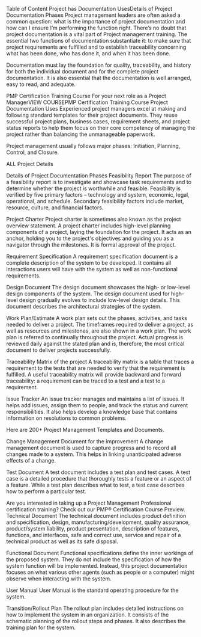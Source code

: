 Table of Content
Project has Documentation UsesDetails of Project Documentation Phases
Project management leaders are often asked a common question: what is the importance of project documentation and how can I ensure I’m performing the function right. There’s no doubt that project documentation is a vital part of Project management training. The essential two functions of documentation substantiate it: to make sure that project requirements are fulfilled and to establish traceability concerning what has been done, who has done it, and when it has been done. 

Documentation must lay the foundation for quality, traceability, and history for both the individual document and for the complete project documentation. It is also essential that the documentation is well arranged, easy to read, and adequate.

PMP Certification Training Course
For your next role as a Project ManagerVIEW COURSEPMP Certification Training Course
Project Documentation Uses
Experienced project managers excel at making and following standard templates for their project documents. They reuse successful project plans, business cases, requirement sheets, and project status reports to help them focus on their core competency of managing the project rather than balancing the unmanageable paperwork.

Project management usually follows major phases: Initiation, Planning, Control, and Closure.

ALL Project Details

Details of Project Documentation Phases
Feasibility Report
The purpose of a feasibility report is to investigate and showcase task requirements and to determine whether the project is worthwhile and feasible. Feasibility is verified by five primary factors – technology and system, economic, legal, operational, and schedule. Secondary feasibility factors include market, resource, culture, and financial factors.

Project Charter
Project charter is sometimes also known as the project overview statement. A project charter includes high-level planning components of a project, laying the foundation for the project. It acts as an anchor, holding you to the project's objectives and guiding you as a navigator through the milestones. It is formal approval of the project.

Requirement Specification
A requirement specification document is a complete description of the system to be developed. It contains all interactions users will have with the system as well as non-functional requirements. 

Design Document
The design document showcases the high- or low-level design components of the system. The design document used for high-level design gradually evolves to include low-level design details. This document describes the architectural strategies of the system.

Work Plan/Estimate
A work plan sets out the phases, activities, and tasks needed to deliver a project. The timeframes required to deliver a project, as well as resources and milestones, are also shown in a work plan. The work plan is referred to continually throughout the project. Actual progress is reviewed daily against the stated plan and is, therefore, the most critical document to deliver projects successfully.

Traceability Matrix of the project
A traceability matrix is a table that traces a requirement to the tests that are needed to verify that the requirement is fulfilled. A useful traceability matrix will provide backward and forward traceability: a requirement can be traced to a test and a test to a requirement.

Issue Tracker
An issue tracker manages and maintains a list of issues. It helps add issues, assign them to people, and track the status and current responsibilities. It also helps develop a knowledge base that contains information on resolutions to common problems.

Here are 200+ Project Management Templates and Documents.

Change Management Document for the improvement
A change management document is used to capture progress and to record all changes made to a system. This helps in linking unanticipated adverse effects of a change.

Test Document
A test document includes a test plan and test cases. A test case is a detailed procedure that thoroughly tests a feature or an aspect of a feature. While a test plan describes what to test, a test case describes how to perform a particular test.

Are you interested in taking up a Project Management Professional certification training? Check out our PMP® Certification Course Preview.
Technical Document
The technical document includes product definition and specification, design, manufacturing/development, quality assurance, product/system liability, product presentation, description of features, functions, and interfaces, safe and correct use, service and repair of a technical product as well as its safe disposal.

Functional Document
Functional specifications define the inner workings of the proposed system. They do not include the specification of how the system function will be implemented. Instead, this project documentation focuses on what various other agents (such as people or a computer) might observe when interacting with the system.

User Manual
User Manual is the standard operating procedure for the system.

Transition/Rollout Plan
The rollout plan includes detailed instructions on how to implement the system in an organization. It consists of the schematic planning of the rollout steps and phases. It also describes the training plan for the system.

